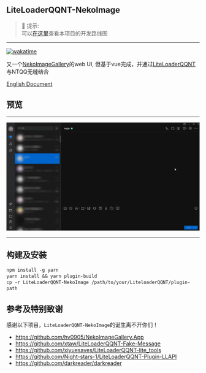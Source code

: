 ## LiteLoaderQQNT-NekoImage

> 🤔 提示:   
> 可以[在这里](https://github.com/users/pk5ls20/projects/5)查看本项目的开发路线图

----

[![wakatime](https://wakatime.com/badge/user/4e079db9-a68b-469b-a3b4-1a7e1bb4d357/project/018e9abd-9451-41d3-81e2-e52211960018.svg)](https://wakatime.com/badge/user/4e079db9-a68b-469b-a3b4-1a7e1bb4d357/project/018e9abd-9451-41d3-81e2-e52211960018)

又一个[NekoImageGallery](https://github.com/hv0905/NekoImageGallery)的web UI, 但基于vue完成，并通过[LiteLoaderQQNT](https://liteloaderqqnt.github.io)与NTQQ无缝结合

[English Document](README.md)

## 预览

-----

![search-demo.gif](web/screenshot/search-demo.gif)

-----

## 构建及安装
```shell
npm install -g yarn
yarn install && yarn plugin-build
cp -r LiteLoaderQQNT-NekoImage /path/to/your/LiteloaderQQNT/plugin-path
```

## 参考及特别致谢

感谢以下项目，`LiteLoaderQQNT-NekoImage`的诞生离不开你们！

- https://github.com/hv0905/NekoImageGallery.App
- https://github.com/xtaw/LiteLoaderQQNT-Fake-Message
- https://github.com/xiyuesaves/LiteLoaderQQNT-lite_tools
- https://github.com/Night-stars-1/LiteLoaderQQNT-Plugin-LLAPI
- https://github.com/darkreader/darkreader